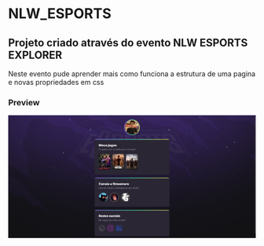 # NLW_ESPORTS

<h2>Projeto criado através do evento NLW ESPORTS EXPLORER</h2>
<p>Neste evento pude aprender mais como funciona a estrutura de uma pagina e novas propriedades em css</p>


<h3>Preview</h3>

<img src="/assets/preview.png">


